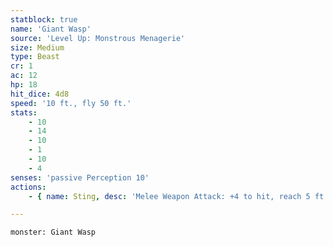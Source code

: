 ```yaml
---
statblock: true
name: 'Giant Wasp'
source: 'Level Up: Monstrous Menagerie'
size: Medium
type: Beast
cr: 1
ac: 12
hp: 18
hit_dice: 4d8
speed: '10 ft., fly 50 ft.'
stats:
    - 10
    - 14
    - 10
    - 1
    - 10
    - 4
senses: 'passive Perception 10'
actions:
    - { name: Sting, desc: 'Melee Weapon Attack: +4 to hit, reach 5 ft., one target. Hit: 5 (1d6+2) piercing damage and the target makes a DC 11 Constitution saving throw, taking 7 (2d6) poison damage on a failure or half damage on a success. If the poison damage reduces the target to 0 hit points, the target is made stable but poisoned for 1 hour, even if it regains hit points, and it is paralyzed while poisoned in this way.' }

---
```

```statblock
monster: Giant Wasp
```
